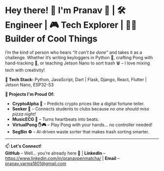 # Hey there! 👋 I'm Pranav 🚀 | 🛠️ Engineer | 🎮 Tech Explorer | 🧑‍💻 Builder of Cool Things  

I’m the kind of person who hears *“It can’t be done”* and takes it as a challenge. Whether it’s writing keyloggers in Python 🐍, crafting Pong with hand-tracking 🎾, or teaching Jetson Nano to sort trash 🗑️ – I love mixing tech with creativity!  

**🔧 Tech Stack:** Python, JavaScript, Dart | Flask, Django, React, Flutter | Jetson Nano, ESP32-S3  

**🎯 Projects I'm Proud Of:**  
- **CryptoAlpha 🔮** – Predicts crypto prices like a digital fortune teller.  
- **Seeker 🍕** – Connects students to clubs because *no one should miss pizza night!*  
- **MusicECG 🎵** – Turns heartbeats into beats.  
- **VirtualPong ✋🎮** – Play Pong with your hands… no controller needed!  
- **SegBin ♻️** – AI-driven waste sorter that makes trash sorting smarter.  

---  

📫 **Let's Connect!**  
**GitHub** – Well… you’re already here 👀 | **LinkedIn** – https://www.linkedin.com/in/pranavpenmatcha/ | **Email** – pranav.varma1801@gmail.com  
